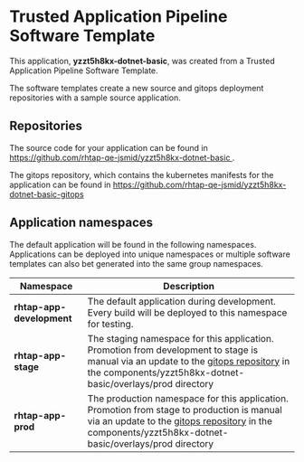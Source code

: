 # Trusted Application Pipeline Software Template

This application, **yzzt5h8kx-dotnet-basic**, was created from a Trusted Application Pipeline Software Template.

The software templates create a new source and gitops deployment repositories with a sample source application. 

## Repositories

The source code for your application can be found in [https://github.com/rhtap-qe-jsmid/yzzt5h8kx-dotnet-basic ](https://github.com/rhtap-qe-jsmid/yzzt5h8kx-dotnet-basic ).
 
The gitops repository, which contains the kubernetes manifests for the application can be found in 
[https://github.com/rhtap-qe-jsmid/yzzt5h8kx-dotnet-basic-gitops ](https://github.com/rhtap-qe-jsmid/yzzt5h8kx-dotnet-basic-gitops ) 

## Application namespaces 

The default application will be found in the following namespaces. Applications can be deployed into unique namespaces or multiple software templates can also bet generated into the same group namespaces.  

|  Namespace   |  Description   |  
| -------- | -------- |   
| **rhtap-app-development** | The default application during development. Every build will be deployed to this namespace for testing. | 
| **rhtap-app-stage** | The staging namespace for this application. Promotion from development to stage is manual via an update to the [gitops repository](https://github.com/rhtap-qe-jsmid/yzzt5h8kx-dotnet-basic-gitops ) in the components/yzzt5h8kx-dotnet-basic/overlays/prod directory |  
| **rhtap-app-prod** | The production namespace for this application. Promotion from stage to production is manual via an update to the [gitops repository](https://github.com/rhtap-qe-jsmid/yzzt5h8kx-dotnet-basic-gitops ) in the components/yzzt5h8kx-dotnet-basic/overlays/prod directory | 